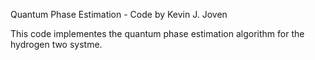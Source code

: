 Quantum Phase Estimation - Code by Kevin J. Joven

This code implementes the quantum phase estimation algorithm for the hydrogen two systme.
